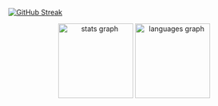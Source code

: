 [![GitHub Streak](https://streak-stats.demolab.com/?arabellamejorada=DenverCoder1)](https://git.io/streak-stats)

<div align="center">
  <img src="https://github-readme-stats.vercel.app/api?username=arabellamejorada&show_icons=true&theme=dracula&hide_border=false" height="150" alt="stats graph"  />
  <img src="https://github-readme-stats.vercel.app/api/top-langs?username=arabellamejorada&locale=en&hide_title=false&layout=compact&card_width=320&langs_count=5&theme=dracula&hide_border=false" height="150" alt="languages graph"  />
</div>
